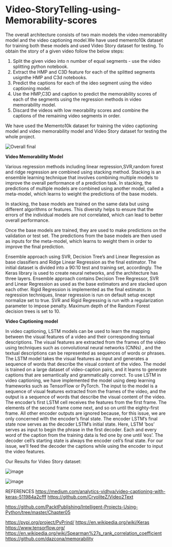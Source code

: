 # Video-StoryTelling-using-Memorability-scores

The overall architecture consists of two main models the video memorability model and the video captioning model.We have used memento10k dataset for training both these  models and used Video Story dataset for testing. To obtain the story of a given video follow the below steps:
1. Split the given video into n number of equal segments - use the video splitting python notebook.
2. Extract the HMP and C3D feature for each of the splitted segments usignthe HMP and C3d notebooks.
3. Predict the captions for each of the ideo segment using the video captioning model.
4. Use the HMP,C3D and caption to predict the memorability scores of each of the segments using the regression methods in video memorability model.
5. Discard the videos with low meorability scores and combine the captions of the remaining video segments in order.

We have used the Memento10k dataset for training the video captioning model and video memorability model and Video Story dataset for testing the whole project.

![Overall final](https://user-images.githubusercontent.com/69419671/235332386-f56da015-3903-4769-9d0c-90470ced4030.png)


**Video Memorability Model**

Various regression methods including linear regression,SVR,random forest and ridge regression are combined using stacking method.
Stacking is an ensemble learning technique that involves combining multiple models to improve the overall performance of a prediction task. In stacking, the predictions of multiple models are combined using another model, called a meta-model, which learns to weight the predictions of the base models.

In stacking, the base models are trained on the same data but using different algorithms or features. 
This diversity helps to ensure that the errors of the individual models are not correlated, which can lead to better overall performance.

Once the base models are trained, they are used to make predictions on the validation or test set. 
The predictions from the base models are then used as inputs for the meta-model, which learns to weight them in order to improve the final prediction.

Ensemble approach using SVR, Decision Tree’s and Linear Regression as base classifiers and Ridge Linear Regression as the final estimator.
The initial dataset is divided into a 90:10 test and training set, accordingly. The Keras library is used to create neural networks,
and the architecture has three layers. Ensemble approach contains Decision Tree Regressor, SVR and Linear Regression as used as the base estimators
and are stacked upon each other. Rigid Regression is implemented as the final estimator. In regression techniques, linear regression 
is run on default setup except normalize set to true. SVR and Rigid Regressing is run with a regularization parameter to impose penalty.
Maximum depth of the Random Forest decision trees is set to 10. 

**Video Captioning model**

In video captioning, LSTM models can be used to learn the mapping between
the visual features of a video and their corresponding textual descriptions. The
visual features are extracted from the frames of the video using techniques such
as convolutional neural networks (CNNs) , and the textual descriptions can be
represented as sequences of words or phrases.
The LSTM model takes the visual features as input and generates a sequence of
words that describe the visual content of the video. The model is trained on a
large dataset of video-caption pairs, and it learns to generate captions that are
semantically and grammatically correct.
To use LSTM in video captioning, we have implemented the model using deep
learning frameworks such as TensorFlow or PyTorch. The input to the model is a
sequence of visual features extracted from the frames of the video, and the output
is a sequence of words that describe the visual content of the video.
The encoder’s first LSTM cell receives the features from the first frame. The
elements of the second frame come next, and so on until the eighty-first frame.
All other encoder outputs are ignored because, for this issue, we are only
concerned with the encoder’s final state. The encoder LSTM’s final state now
serves as the decoder LSTM’s initial state. Here, LSTM ’bos’ serves as input to
begin the phrase in the first decoder. Each and every word of the caption from the
training data is fed one by one until ’eos’.
The decoder cell’s starting state is always the encoder cell’s final state. For our
issue, we’ll feed the decoder the captions while using the encoder to input the
video features.

Our Results for Video Story dataset:

![image](https://user-images.githubusercontent.com/69419671/235332487-e74d6710-a044-45d4-a3ac-b43a1a40386a.png)

![image](https://user-images.githubusercontent.com/69419671/235332498-6ea62572-9263-4e6c-af84-e37869c0b0eb.png)


REFERENCES
https://medium.com/analytics-vidhya/video-captioning-with-keras-511984a2cfff
https://github.com/CryoliteZ/Video2Text

https://github.com/PacktPublishing/Intelligent-Projects-Using-Python/tree/master/Chapter05

https://pypi.org/project/PyPrind/
https://en.wikipedia.org/wiki/Keras
https://www.tensorflow.org/
https://en.wikipedia.org/wiki/Spearman%27s_rank_correlation_coefficient
https://github.com/dazcona/memorability
